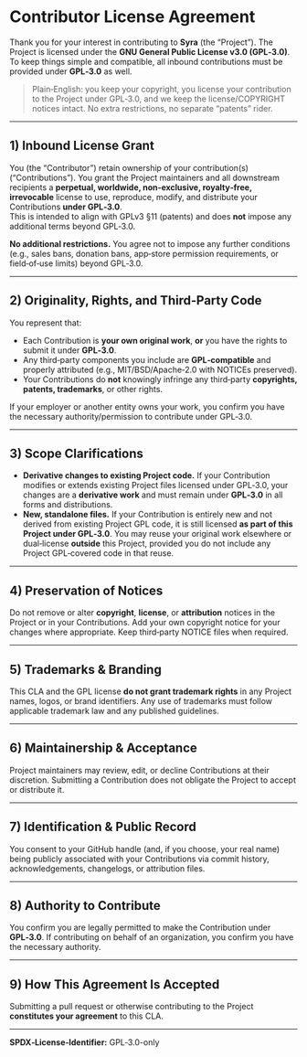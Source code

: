 # Contributor License Agreement

Thank you for your interest in contributing to **Syra** (the “Project”). The Project is licensed under the **GNU General Public License v3.0 (GPL‑3.0)**. To keep things simple and compatible, all inbound contributions must be provided under **GPL‑3.0** as well.

> Plain‑English: you keep your copyright, you license your contribution to the Project under GPL‑3.0, and we keep the license/COPYRIGHT notices intact. No extra restrictions, no separate “patents” rider.

---

## 1) Inbound License Grant

You (the “Contributor”) retain ownership of your contribution(s) (“Contributions”). You grant the Project maintainers and all downstream recipients a **perpetual, worldwide, non‑exclusive, royalty‑free, irrevocable** license to use, reproduce, modify, and distribute your Contributions **under GPL‑3.0**.  
This is intended to align with GPLv3 §11 (patents) and does **not** impose any additional terms beyond GPL‑3.0.

**No additional restrictions.** You agree not to impose any further conditions (e.g., sales bans, donation bans, app‑store permission requirements, or field‑of‑use limits) beyond GPL‑3.0.

---

## 2) Originality, Rights, and Third‑Party Code

You represent that:
- Each Contribution is **your own original work**, **or** you have the rights to submit it under **GPL‑3.0**.  
- Any third‑party components you include are **GPL‑compatible** and properly attributed (e.g., MIT/BSD/Apache‑2.0 with NOTICEs preserved).  
- Your Contributions do **not** knowingly infringe any third‑party **copyrights, patents, trademarks**, or other rights.

If your employer or another entity owns your work, you confirm you have the necessary authority/permission to contribute under GPL‑3.0.

---

## 3) Scope Clarifications

- **Derivative changes to existing Project code.** If your Contribution modifies or extends existing Project files licensed under GPL‑3.0, your changes are a **derivative work** and must remain under **GPL‑3.0** in all forms and distributions.
- **New, standalone files.** If your Contribution is entirely new and not derived from existing Project GPL code, it is still licensed **as part of this Project under GPL‑3.0**. You may reuse your original work elsewhere or dual‑license **outside** this Project, provided you do not include any Project GPL‑covered code in that reuse.

---

## 4) Preservation of Notices

Do not remove or alter **copyright**, **license**, or **attribution** notices in the Project or in your Contributions. Add your own copyright notice for your changes where appropriate. Keep third‑party NOTICE files when required.

---

## 5) Trademarks & Branding

This CLA and the GPL license **do not grant trademark rights** in any Project names, logos, or brand identifiers. Any use of trademarks must follow applicable trademark law and any published guidelines.

---

## 6) Maintainership & Acceptance

Project maintainers may review, edit, or decline Contributions at their discretion. Submitting a Contribution does not obligate the Project to accept or distribute it.

---

## 7) Identification & Public Record

You consent to your GitHub handle (and, if you choose, your real name) being publicly associated with your Contributions via commit history, acknowledgements, changelogs, or attribution files.

---

## 8) Authority to Contribute

You confirm you are legally permitted to make the Contribution under **GPL‑3.0**. If contributing on behalf of an organization, you confirm you have the necessary authority.

---

## 9) How This Agreement Is Accepted

Submitting a pull request or otherwise contributing to the Project **constitutes your agreement** to this CLA.

---

**SPDX‑License‑Identifier:** GPL‑3.0-only
